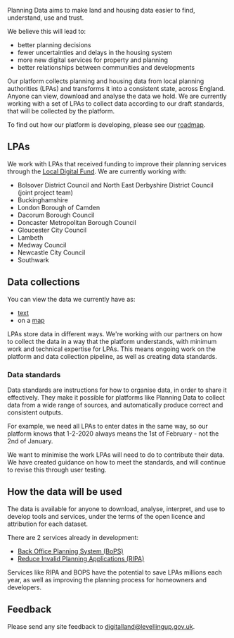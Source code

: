 Planning Data aims to make land and housing data easier to find, understand, use and trust.

We believe this will lead to:

-   better planning decisions
-   fewer uncertainties and delays in the housing system
-   more new digital services for property and planning
-   better relationships between communities and developments

Our platform collects planning and housing data from local planning authorities (LPAs) and transforms it into a consistent state, across England. Anyone can view, download and analyse the data we hold. We are currently working with a set of LPAs to collect data according to our draft standards, that will be collected by the platform.

To find out how our platform is developing, please see our [roadmap](roadmap).

LPAs
----------------

We work with LPAs that received funding to improve their planning services through the [Local Digital Fund](https://www.localdigital.gov.uk/fund/). We are currently working with:

-   Bolsover District Council and North East Derbyshire District Council (joint project team)
-   Buckinghamshire
-   London Borough of Camden
-   Dacorum Borough Council
-   Doncaster Metropolitan Borough Council
-   Gloucester City Council
-   Lambeth
-   Medway Council
-   Newcastle City Council
-   Southwark

Data collections
----------------

You can view the data we currently have as:

- [text](/dataset/)
- on a [map](/map/)

LPAs store data in different ways. We're working with our partners on how to collect the data in a way that the platform understands, with minimum work and technical expertise for LPAs. This means ongoing work on the platform and data collection pipeline, as well as creating data standards.

### Data standards

Data standards are instructions for how to organise data, in order to share it effectively. They make it possible for platforms like Planning Data to collect data from a wide range of sources, and automatically produce correct and consistent outputs.

For example, we need all LPAs to enter dates in the same way, so our platform knows that 1-2-2020 always means the 1st of February - not the 2nd of January.

We want to minimise the work LPAs will need to do to contribute their data. We have created guidance on how to meet the standards, and will continue to revise this through user testing.

How the data will be used
-------------------------

The data is available for anyone to download, analyse, interpret, and use to develop tools and services, under the terms of the open licence and attribution for each dataset.

There are 2 services already in development:

-   [Back Office Planning System (BoPS)](https://bops.digital)
-   [Reduce Invalid Planning Applications (RIPA)](https://www.ripa.digital/understanding-the-problem)

Services like RIPA and BOPS have the potential to save LPAs millions each year, as well as improving the planning process for homeowners and developers.

Feedback
--------

Please send any site feedback to <digitalland@levellingup.gov.uk>.
